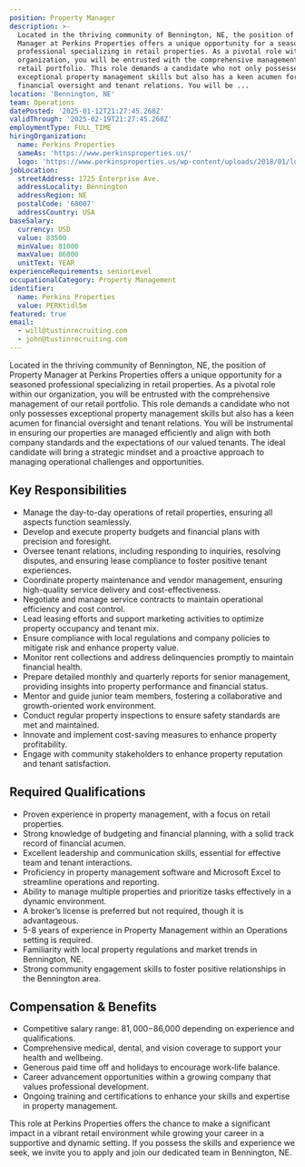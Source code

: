 ```yaml
---
position: Property Manager
description: >-
  Located in the thriving community of Bennington, NE, the position of Property
  Manager at Perkins Properties offers a unique opportunity for a seasoned
  professional specializing in retail properties. As a pivotal role within our
  organization, you will be entrusted with the comprehensive management of our
  retail portfolio. This role demands a candidate who not only possesses
  exceptional property management skills but also has a keen acumen for
  financial oversight and tenant relations. You will be ...
location: 'Bennington, NE'
team: Operations
datePosted: '2025-01-12T21:27:45.268Z'
validThrough: '2025-02-19T21:27:45.268Z'
employmentType: FULL_TIME
hiringOrganization:
  name: Perkins Properties
  sameAs: 'https://www.perkinsproperties.us/'
  logo: 'https://www.perkinsproperties.us/wp-content/uploads/2018/01/logo-1.jpg'
jobLocation:
  streetAddress: 1725 Enterprise Ave.
  addressLocality: Bennington
  addressRegion: NE
  postalCode: '68007'
  addressCountry: USA
baseSalary:
  currency: USD
  value: 83500
  minValue: 81000
  maxValue: 86000
  unitText: YEAR
experienceRequirements: seniorLevel
occupationalCategory: Property Management
identifier:
  name: Perkins Properties
  value: PERKtidl5m
featured: true
email:
  - will@tustinrecruiting.com
  - john@tustinrecruiting.com
---
```




Located in the thriving community of Bennington, NE, the position of Property Manager at Perkins Properties offers a unique opportunity for a seasoned professional specializing in retail properties. As a pivotal role within our organization, you will be entrusted with the comprehensive management of our retail portfolio. This role demands a candidate who not only possesses exceptional property management skills but also has a keen acumen for financial oversight and tenant relations. You will be instrumental in ensuring our properties are managed efficiently and align with both company standards and the expectations of our valued tenants. The ideal candidate will bring a strategic mindset and a proactive approach to managing operational challenges and opportunities.

## Key Responsibilities

- Manage the day-to-day operations of retail properties, ensuring all aspects function seamlessly.
- Develop and execute property budgets and financial plans with precision and foresight.
- Oversee tenant relations, including responding to inquiries, resolving disputes, and ensuring lease compliance to foster positive tenant experiences.
- Coordinate property maintenance and vendor management, ensuring high-quality service delivery and cost-effectiveness.
- Negotiate and manage service contracts to maintain operational efficiency and cost control.
- Lead leasing efforts and support marketing activities to optimize property occupancy and tenant mix.
- Ensure compliance with local regulations and company policies to mitigate risk and enhance property value.
- Monitor rent collections and address delinquencies promptly to maintain financial health.
- Prepare detailed monthly and quarterly reports for senior management, providing insights into property performance and financial status.
- Mentor and guide junior team members, fostering a collaborative and growth-oriented work environment.
- Conduct regular property inspections to ensure safety standards are met and maintained.
- Innovate and implement cost-saving measures to enhance property profitability.
- Engage with community stakeholders to enhance property reputation and tenant satisfaction.

## Required Qualifications

- Proven experience in property management, with a focus on retail properties.
- Strong knowledge of budgeting and financial planning, with a solid track record of financial acumen.
- Excellent leadership and communication skills, essential for effective team and tenant interactions.
- Proficiency in property management software and Microsoft Excel to streamline operations and reporting.
- Ability to manage multiple properties and prioritize tasks effectively in a dynamic environment.
- A broker’s license is preferred but not required, though it is advantageous.
- 5-8 years of experience in Property Management within an Operations setting is required.
- Familiarity with local property regulations and market trends in Bennington, NE.
- Strong community engagement skills to foster positive relationships in the Bennington area.

## Compensation & Benefits

- Competitive salary range: $81,000-$86,000 depending on experience and qualifications.
- Comprehensive medical, dental, and vision coverage to support your health and wellbeing.
- Generous paid time off and holidays to encourage work-life balance.
- Career advancement opportunities within a growing company that values professional development.
- Ongoing training and certifications to enhance your skills and expertise in property management.

This role at Perkins Properties offers the chance to make a significant impact in a vibrant retail environment while growing your career in a supportive and dynamic setting. If you possess the skills and experience we seek, we invite you to apply and join our dedicated team in Bennington, NE.